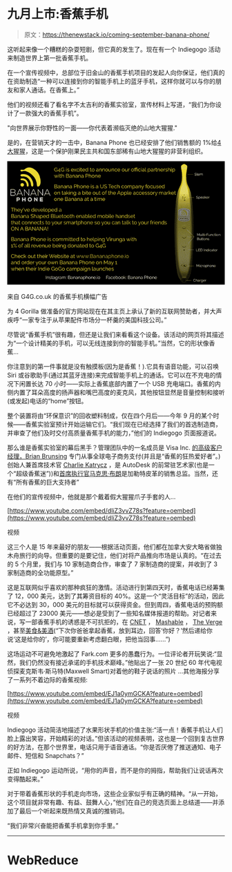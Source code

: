 # 九月上市:香蕉手机

> 原文：<https://thenewstack.io/coming-september-banana-phone/>

这听起来像一个糟糕的杂耍短剧，但它真的发生了。现在有一个 Indiegogo 活动来制造世界上第一批香蕉手机。

在一个宣传视频中，总部位于旧金山的香蕉手机项目的发起人向你保证，他们真的在资助制造“一种可以连接到你的智能手机上的蓝牙手机，这样你就可以与你的朋友和家人通话。在香蕉上。”

他们的视频还看了看名字不太吉利的香蕉实验室，宣传材料上写道，“我们为你设计了一款强大的香蕉手机”。

"向世界展示你野性的一面——你代表着濒临灭绝的山地大猩猩."

是的，在营销天才的一击中，Banana Phone 也已经安排了他们销售额的 1%给[4 大猩猩](http://www.g4g.co.uk/)，这是一个保护刚果民主共和国东部稀有山地大猩猩的非营利组织。

![](img/dd8d1509b38d2e0b35b2168dc464847a.png)

来自 G4G.co.uk 的香蕉手机横幅广告

为 4 Gorilla 做准备的官方网站现在在其主页上承认了新的互联网赞助者，并大声疾呼“一家专注于从苹果配件市场分一杯羹的美国科技公司。”

尽管说“香蕉手机”很有趣，但还是让我们来看看这个设备。该活动的网页将其描述为“一个设计精美的手机，可以无线连接到你的智能手机。”当然，它的形状像香蕉…

你注意到的第一件事就是没有触摸板(因为是香蕉！).它具有语音功能，可以召唤 Siri 或谷歌助手(通过其蓝牙连接)来完成智能手机上的通话。它可以在不充电的情况下闲置长达 70 小时——实际上香蕉底部内置了一个 USB 充电端口。香蕉的内侧内置了耳朵高度的扬声器和嘴巴高度的麦克风，其他按钮显然是音量控制和接听(或发起)电话的“home”按钮。

整个装置将由“环保意识”的回收塑料制成，仅在四个月后——今年 9 月的某个时候——香蕉实验室预计开始运输它们。“我们现在已经选择了我们的首选制造商，并审查了他们及时交付高质量香蕉手机的能力，”他们的 Indiegogo 页面报道说。

那么谁是香蕉实验室的幕后黑手？管理团队中的一名成员是 Visa Inc. [的高级客户经理，Brian Brunsing](https://www.linkedin.com/in/brian-brunsing-540a2325/) 专门从事全球电子商务支付(并且是“香蕉的狂热爱好者”。)创始人兼首席技术官 [Charlie Katrycz](https://www.linkedin.com/in/charlie-katrycz-1bbab17a/?ppe=1) ，是 AutoDesk 的前常驻艺术家(也是一个“超级香蕉迷”))和[首席执行官马克思·布朗](https://www.linkedin.com/in/max-brown-5785b912/)是加勒特皮革的销售总监。当然，还有“所有香蕉的巨大支持者”

在他们的宣传视频中，他就是那个戴着假大猩猩爪子手套的人…

[https://www.youtube.com/embed/dIiZ3vvZ78s?feature=oembed](https://www.youtube.com/embed/dIiZ3vvZ78s?feature=oembed)

视频

这三个人是 15 年来最好的朋友——根据活动页面，他们都在加拿大安大略省做独木舟旅行的向导。但重要的是要记住，他们对将产品推向市场是认真的。“在过去的 5 个月里，我们与 10 家制造商合作，审查了 7 家制造商的提案，并收到了 3 家制造商的全功能原型。”

这是互联网似乎喜欢的那种疯狂的激情。活动进行到第四天时，香蕉电话已经筹集了 12，000 美元，达到了其筹资目标的 40%。这是一个“灵活目标”的活动，因此它不必达到 30，000 美元的目标就可以获得资金。但到周四，香蕉电话的预购额已经超过了 23000 美元——想必是受到了一些知名媒体报道的帮助。对记者来说，写一部香蕉手机的诱惑是不可抗拒的，在 [CNET](https://www.cnet.com/news/banana-phone-indiegogo-crowdfunding-bluetooth-handset/) ， [Mashable](http://mashable.com/2017/05/04/banana-phone-indiegogo/#kxu2H_7nIPqN) ， [The Verge](https://www.theverge.com/circuitbreaker/2017/5/4/15545232/banana-phone-indiegogo-campaign) ，甚至[美食&美酒](http://www.foodandwine.com/news/banana-phone-indiegogo)(“下次你爸爸拿起香蕉，放到耳边，回答‘你好？’然后递给你说‘这是给你的’，你可能要重新考虑翻白眼，把他当回事……”)

这场运动不可避免地激起了 Fark.com 更多的愚蠢行为。一位评论者开玩笑说:“显然，我们仍然没有接近承诺的手机技术巅峰。”他贴出了一张 20 世纪 60 年代电视侦探麦克斯韦·斯马特(Maxwell Smart)对着他的鞋子说话的照片 …其他海报分享了一系列不着边际的香蕉视频:

[https://www.youtube.com/embed/EJ1a0ymGCKA?feature=oembed](https://www.youtube.com/embed/EJ1a0ymGCKA?feature=oembed)

视频

Indiegogo 活动简洁地描述了水果形状手机的价值主张:“活一点！香蕉手机让人们脸上露出笑容，开始精彩的对话。”但该活动的视频表明，这也是一个回到复古世界的好方法，在那个世界里，电话只用于语音通话。“你是否厌倦了推送通知、电子邮件、短信和 Snapchats？”

正如 Indiegogo 运动所说，“用你的声音，而不是你的拇指，帮助我们让说话再次变得酷起来。”

对于带着香蕉形状的手机走向市场，这些企业家似乎有正确的精神。“从一开始，这个项目就非常有趣、有益、鼓舞人心，”他们在自己的竞选页面上总结道——并添加了最后一个听起来既热情又真诚的推销词。

“我们非常兴奋能把香蕉手机拿到你手里。”

* * *

# WebReduce

<svg xmlns:xlink="http://www.w3.org/1999/xlink" viewBox="0 0 68 31" version="1.1"><title>Group</title> <desc>Created with Sketch.</desc></svg>